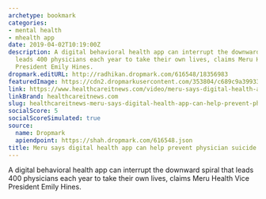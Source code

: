 ```yaml
---
archetype: bookmark
categories:
- mental health
- mhealth app
date: 2019-04-02T10:19:00Z
description: A digital behavioral health app can interrupt the downward spiral that
  leads 400 physicians each year to take their own lives, claims Meru Health Vice
  President Emily Hines.
dropmark.editURL: http://radhikan.dropmark.com/616548/18356983
featuredImage: https://cdn2.dropmarkusercontent.com/353804/c689c9a399339bd7c9b069670f4a1ece1b5da1dad4e6d65e8d28504f8e6d7de9/thumbnail/Hines_0.jpg?Expires=1557430062&Signature=cSdYsAQpOPdFPPC0PeJg9TZqBkznCJ4lYJOiPiFshe360hgmIv8cr2AtOOMdc~zR3e-g5hKeXsqonfWfmzV7WndEkgQFGCwEYERF6zR6NkEh5epPlKgG-~zy0GTESbzKsCigla4OHYLR803Y3gapL4MJOL2qsWfrHeQuMp9N12rqXnpRKVksQN4kdfb62EryiNhJFuGTVrwhmcS6CSqn8HWmDN5ZEM408dDE1cWMMUF4B-MmkwGzMXQIoqkdW0V6DD1jEg8~rGrnUjTxLwfpP6RjlbHQN4vq7M4c~5EAPRr4gqDZcmLmyjX~iEjWcxSG7iWxovdFXmjgMHTgI0G8lQ__&Key-Pair-Id=APKAITQYWVEN757ZA4KQ
link: https://www.healthcareitnews.com/video/meru-says-digital-health-app-can-help-prevent-physician-suicide
linkBrand: healthcareitnews.com
slug: healthcareitnews-meru-says-digital-health-app-can-help-prevent-physician-suicide
socialScore: 5
socialScoreSimulated: true
source:
  name: Dropmark
  apiendpoint: https://shah.dropmark.com/616548.json
title: Meru says digital health app can help prevent physician suicide
---
```

A digital behavioral health app can interrupt the downward spiral that leads 400 physicians each year to take their own lives, claims Meru Health Vice President Emily Hines.
